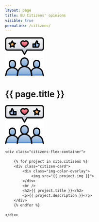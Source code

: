 ```yaml
---
layout: page
title: EU Citizens' opinions
visible: true
permalink: /citizens/
---
```


<div class="citizens">
	<div class="centered-title">
		<img src="/assets/icons/DrawKit-SaaS/Color/Feedback Audience.svg">
		<h1>{{ page.title }}</h1>
		<img src="/assets/icons/DrawKit-SaaS/Color/Feedback Audience.svg" style="transform: scaleX(-1);">
	</div>

	<div class="citizens-flex-container">

		{% for project in site.citizens %}
		<div class="citizen-card">
			<div class="img-color-overlay">
				<img src="{{ project.img }}">
			</div>
			<br />
			<h2>{{ project.title }}</h2>
			<p>{{ project.description }}</p>
		</div>
		{% endfor %}

	</div>


</div>